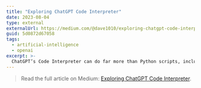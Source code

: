 ```yaml
---
title: "Exploring ChatGPT Code Interpreter"
date: 2023-08-04
type: external
externalUrl: https://medium.com/@dave1010/exploring-chatgpt-code-interpreter-5d0872d67058
guid: 5d0872d67058
tags:
  - artificial-intelligence
  - openai
excerpt: >-
  ChatGPT’s Code Interpreter can do far more than Python scripts, including JavaScript, PHP, and even video processing.
---
```


> Read the full article on Medium: [Exploring ChatGPT Code Interpreter](https://medium.com/@dave1010/exploring-chatgpt-code-interpreter-5d0872d67058).
